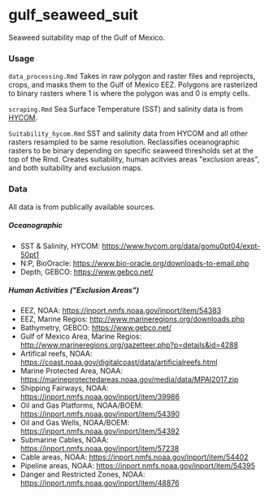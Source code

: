 # gulf_seaweed_suit

Seaweed suitability map of the Gulf of Mexico.

### Usage

<code>data_processing.Rmd</code> Takes in raw polygon and raster files and reprojects, crops, and masks them to the Gulf of Mexico EEZ. Polygons are rasterized to binary rasters where 1 is where the polygon was and 0 is empty cells.

<code>scraping.Rmd</code> Sea Surface Temperature (SST) and salinity data is from [HYCOM](https://www.hycom.org/data/gomu0pt04/expt-50pt1). 

<code>Suitability_hycom.Rmd</code> SST and salinity data from HYCOM and all other rasters resampled to be same resolution. Reclassifies oceanographic rasters to be binary depending on specific seaweed thresholds set at the top of the Rmd. Creates suitability, human acitvies areas "exclusion areas", and both suitability and exclusion maps.

### Data

All data is from publically available sources.

##### Oceanographic

- SST & Salinity, HYCOM: https://www.hycom.org/data/gomu0pt04/expt-50pt1
- N:P, BioOracle: https://www.bio-oracle.org/downloads-to-email.php
- Depth, GEBCO: https://www.gebco.net/

##### Human Activities ("Exclusion Areas")

- EEZ, NOAA: https://inport.nmfs.noaa.gov/inport/item/54383
- EEZ, Marine Regios: http://www.marineregions.org/downloads.php
- Bathymetry, GEBCO: https://www.gebco.net/
- Gulf of Mexico Area, Marine Regios: http://www.marineregions.org/gazetteer.php?p=details&id=4288
- Artifical reefs, NOAA: https://coast.noaa.gov/digitalcoast/data/artificialreefs.html
- Marine Protected Area, NOAA: https://marineprotectedareas.noaa.gov/media/data/MPAI2017.zip
- Shipping Fairways, NOAA: https://inport.nmfs.noaa.gov/inport/item/39986
- Oil and Gas Platforms, NOAA/BOEM: https://inport.nmfs.noaa.gov/inport/item/54390
- Oil and Gas Wells, NOAA/BOEM: https://inport.nmfs.noaa.gov/inport/item/54392
- Submarine Cables, NOAA: https://inport.nmfs.noaa.gov/inport/item/57238
- Cable areas, NOAA: https://inport.nmfs.noaa.gov/inport/item/54402
- Pipeline areas, NOAA: https://inport.nmfs.noaa.gov/inport/item/54395
- Danger and Restricted Zones, NOAA: https://inport.nmfs.noaa.gov/inport/item/48876


